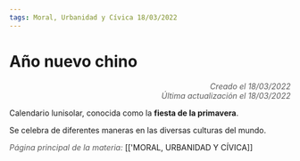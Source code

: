 ```yaml
---
tags: Moral, Urbanidad y Cívica 18/03/2022
---
```


# Año nuevo chino
<div style="text-align: right; opacity: 0.7; font-style: italic;">Creado el 18/03/2022</div>
<div style="text-align: right; opacity: 0.7; font-style: italic;">Última actualización el 18/03/2022</div>

Calendario lunisolar, conocida como la **fiesta de la primavera**.

Se celebra de diferentes maneras en las diversas culturas del mundo.

<span style="opacity: 0.7; font-style: italic;">Página principal de la materia:</span> [['MORAL, URBANIDAD Y CÍVICA]]